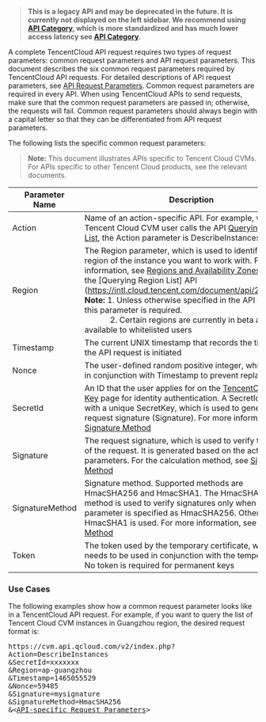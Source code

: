 >**This is a legacy API and may be deprecated in the future. It is currently not displayed on the left sidebar. We recommend using [API Category](https://intl.cloud.tencent.com/document/api/213/15689), which is more standardized and has much lower access latency see [API Category](https://intl.cloud.tencent.com/document/api/213/15689).**
>

A complete TencentCloud API request requires two types of request parameters: common request parameters and API request parameters. This document describes the six common request parameters required by TencentCloud API requests. For detailed descriptions of API request parameters, see [API Request Parameters](https://intl.cloud.tencent.com/document/product/597/10085).
Common request parameters are required in every API. When using TencentCloud APIs to send requests, make sure that the common request parameters are passed in; otherwise, the requests will fail. Common request parameters should always begin with a capital letter so that they can be differentiated from API request parameters. 

The following lists the specific common request parameters:
>**Note:**
>This document illustrates APIs specific to Tencent Cloud CVMs. For APIs specific to other Tencent Cloud products, see the relevant documents.

| Parameter Name | Description | Type | Required |
|---------|---------|---------|---------|
| Action | Name of an action-specific API. For example, when a Tencent Cloud CVM user calls the API [Querying Instance List](https://intl.cloud.tencent.com/document/api/213/9388), the Action parameter is DescribeInstances | String | Yes |
| Region | The Region parameter, which is used to identify the region of the instance you want to work with. For more information, see [Regions and Availability Zones](https://intl.cloud.tencent.com/document/product/213/6091) or call the [Querying Region List] API (https://intl.cloud.tencent.com/document/api/213/9456). <br>**Note:** 1. Unless otherwise specified in the API document, this parameter is required. <br>&nbsp;&nbsp;&nbsp;&nbsp;&nbsp;&nbsp;&nbsp;&nbsp;&nbsp;&nbsp;&nbsp; 2. Certain regions are currently in beta and only available to whitelisted users | String | No |
| Timestamp | The current UNIX timestamp that records the time when the API request is initiated | UInt | Yes |
| Nonce | The user-defined random positive integer, which is used in conjunction with Timestamp to prevent replay attacks | UInt | Yes |
| SecretId | An ID that the user applies for on the [TencentCloud API Key](https://console.cloud.tencent.com/capi) page for identity authentication. A SecretId is paired with a unique SecretKey, which is used to generate the request signature (Signature). For more information, see [Signature Method](https://intl.cloud.tencent.com/document/product/215/1693) | String | Yes |
| Signature | The request signature, which is used to verify the validity of the request. It is generated based on the actual input parameters. For the calculation method, see [Signature Method](https://intl.cloud.tencent.com/document/product/215/1693) | String | Yes |
| SignatureMethod | Signature method. Supported methods are HmacSHA256 and HmacSHA1. The HmacSHA256 method is used to verify signatures only when the parameter is specified as HmacSHA256. Otherwise, HmacSHA1 is used. For more information, see [Signature Method](https://intl.cloud.tencent.com/document/product/215/1693) | String | No |
| Token | The token used by the temporary certificate, which needs to be used in conjunction with the temporary key. No token is required for permanent keys | String | No |

### Use Cases
The following examples show how a common request parameter looks like in a TencentCloud API request. For example, if you want to query the list of Tencent Cloud CVM instances in Guangzhou region, the desired request format is:

<pre>
https://cvm.api.qcloud.com/v2/index.php?
Action=DescribeInstances
&SecretId=xxxxxxx
&Region=ap-guangzhou
&Timestamp=1465055529
&Nonce=59485
&Signature=mysignature
&SignatureMethod=HmacSHA256
&<<a href="https://intl.cloud.tencent.com/document/product/597/10085">API-specific Request Parameters</a>>
</pre>


